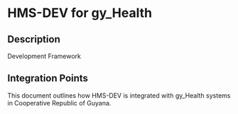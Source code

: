 # HMS-DEV for gy_Health

## Description

Development Framework

## Integration Points

This document outlines how HMS-DEV is integrated with gy_Health systems in Cooperative Republic of Guyana.
